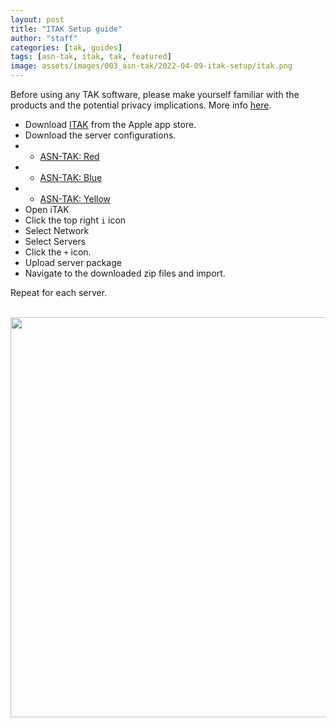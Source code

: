```yaml
---
layout: post
title: "ITAK Setup guide"
author: "staff"
categories: [tak, guides]
tags: [asn-tak, itak, tak, featured]
image: assets/images/003_asn-tak/2022-04-09-itak-setup/itak.png
---
```


Before using any TAK software, please make yourself familiar with the products and the potential privacy implications. More info [here]({{site.baseurl}}/asn-tak-overview).

* Download [ITAK](https://apps.apple.com/us/app/itak/id1561656396) from the Apple app store.
* Download the server configurations.
* * [ASN-TAK: Red](https://github.com/airsoftnorge/itaksetup/raw/main/RED.zip)
* * [ASN-TAK: Blue](https://github.com/airsoftnorge/itaksetup/raw/main/BLUE.zip)
* * [ASN-TAK: Yellow](https://github.com/airsoftnorge/itaksetup/raw/main/YELLOW.zip)
* Open iTAK
* Click the top right `i` icon
* Select Network 
* Select Servers
* Click the `+` icon.
* Upload server package
* Navigate to the downloaded zip files and import.

Repeat for each server. 

<br>
<div class="image-thumbnail">
	<a href="{{site.baseurl}}assets/images/003_asn-tak/2022-04-09-itak-setup/bilde.avif">
		<img src="{{site.baseurl}}assets/images/003_asn-tak/2022-04-09-itak-setup/bilde.avif" width="640"/>
	</a>
</div>
